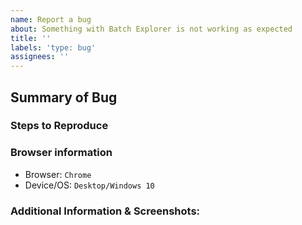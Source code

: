 ```yaml
---
name: Report a bug
about: Something with Batch Explorer is not working as expected
title: ''
labels: 'type: bug'
assignees: ''
---
```


<!-- 🎉 Thanks for the bug report!! 🎉 -->

## Summary of Bug

<!-- Concisely describe the issue and the expected behaviour -->

### Steps to Reproduce

<!-- What commands should someone run to reproduce your problem -->

### Browser information

- Browser: `Chrome`
- Device/OS: `Desktop/Windows 10`

### Additional Information & Screenshots:

<!-- There are some block or dependency tasks? -->